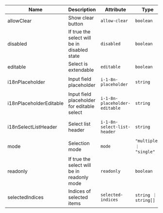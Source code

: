 | Name                                                                                                                | Description                                  | Attribute                     | Type                     | Default                     |
| ------------------------------------------------------------------------------------------------------------------- | -------------------------------------------- | ----------------------------- | ------------------------ | --------------------------- |
| <div className="Api__Table"> <div>allowClear</div> <div className="Api__Table Docs__Tags"></div></div>              | Show clear button                            | `allow-clear`                 | `boolean`                | `false`                     |
| <div className="Api__Table"> <div>disabled</div> <div className="Api__Table Docs__Tags"></div></div>                | If true the select will be in disabled state | `disabled`                    | `boolean`                | `false`                     |
| <div className="Api__Table"> <div>editable</div> <div className="Api__Table Docs__Tags"></div></div>                | Select is extendable                         | `editable`                    | `boolean`                | `false`                     |
| <div className="Api__Table"> <div>i18nPlaceholder</div> <div className="Api__Table Docs__Tags"></div></div>         | Input field placeholder                      | `i-1-8n-placeholder`          | `string`                 | `'Select an option'`        |
| <div className="Api__Table"> <div>i18nPlaceholderEditable</div> <div className="Api__Table Docs__Tags"></div></div> | Input field placeholder for editable select  | `i-1-8n-placeholder-editable` | `string`                 | `'Type of select option'`   |
| <div className="Api__Table"> <div>i18nSelectListHeader</div> <div className="Api__Table Docs__Tags"></div></div>    | Select list header                           | `i-1-8n-select-list-header`   | `string`                 | `'Please select an option'` |
| <div className="Api__Table"> <div>mode</div> <div className="Api__Table Docs__Tags"></div></div>                    | Selection mode                               | `mode`                        | `"multiple" ｜ "single"` | `'single'`                  |
| <div className="Api__Table"> <div>readonly</div> <div className="Api__Table Docs__Tags"></div></div>                | If true the select will be in readonly mode  | `readonly`                    | `boolean`                | `false`                     |
| <div className="Api__Table"> <div>selectedIndices</div> <div className="Api__Table Docs__Tags"></div></div>         | Indices of selected items                    | `selected-indices`            | `string ｜ string[]`     | `[]`                        |
